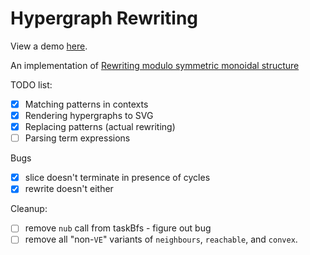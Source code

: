 # Hypergraph Rewriting

View a demo [here](https://statusfailed.github.io/miso-smc/).

An implementation of [Rewriting modulo symmetric monoidal structure](http://users.ecs.soton.ac.uk/ps/papers/rewriting.pdf)

TODO list:

- [x] Matching patterns in contexts
- [x] Rendering hypergraphs to SVG
- [x] Replacing patterns (actual rewriting)
- [ ] Parsing term expressions

Bugs

- [x] slice doesn't terminate in presence of cycles
- [x] rewrite doesn't either

Cleanup:

- [ ] remove `nub` call from taskBfs - figure out bug
- [ ] remove all "non-`VE`" variants of `neighbours`, `reachable`, and `convex`.
